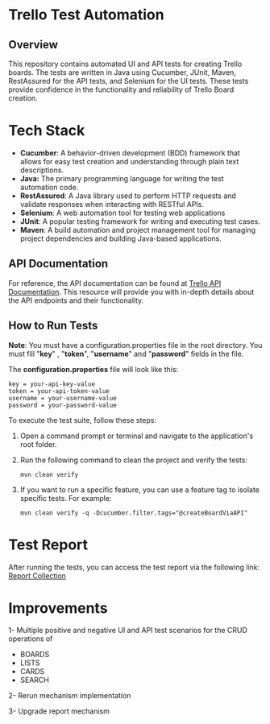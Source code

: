 # Trello Test Automation

## Overview

This repository contains automated UI and API tests for creating Trello boards. 
The tests are written in Java using Cucumber, JUnit, Maven, RestAssured for the API tests, and Selenium for the UI tests. 
These tests provide confidence in the functionality and reliability of Trello Board creation.

# Tech Stack

* **Cucumber**: A behavior-driven development (BDD) framework that allows for easy test creation and understanding through plain text descriptions.
* **Java:** The primary programming language for writing the test automation code.
* **RestAssured**: A Java library used to perform HTTP requests and validate responses when interacting with RESTful APIs.
* **Selenium**: A web automation tool for testing web applications
* **JUnit**: A popular testing framework for writing and executing test cases.
* **Maven**: A build automation and project management tool for managing project dependencies and building Java-based applications.

## API Documentation

For reference, the API documentation can be found at [Trello API Documentation](https://developer.atlassian.com/cloud/trello/guides/rest-api/api-introduction/).
This resource will provide you with in-depth details about the API endpoints and their functionality.

## How to Run Tests
**Note**: 
You must have a configuration.properties file in the root directory. You must fill "**key**" , "**token**", "**username**" and "**password**" fields in the file.

The **configuration.properties** file will look like this:
```configuration.properties
key = your-api-key-value
token = your-api-token-value
username = your-username-value
password = your-password-value
```

To execute the test suite, follow these steps:

1. Open a command prompt or terminal and navigate to the application's root folder.
2. Run the following command to clean the project and verify the tests:

   `mvn clean verify`
3. If you want to run a specific feature, you can use a feature tag to isolate specific tests. For example:

   `mvn clean verify -q -Dcucumber.filter.tags="@createBoardViaAPI"`

# Test Report

After running the tests, you can access the test report via the following link: [Report Collection](https://reports.cucumber.io/report-collections/9b6317f1-3fd4-4491-af96-ace88edc3f05)

# Improvements

1- Multiple positive and negative UI and API test scenarios for the CRUD operations of 
* BOARDS
* LISTS
* CARDS
* SEARCH

2- Rerun mechanism implementation

3- Upgrade report mechanism